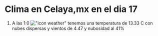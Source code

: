 # Clima en Celaya,mx en el dia 17

1. A las 1:0 !["icon weather"](http://openweathermap.org/img/w/03n.png) tenemos una temperatura de 13.33 C con nubes dispersas y  vientos de 4.47 y nubosidad al 41%

